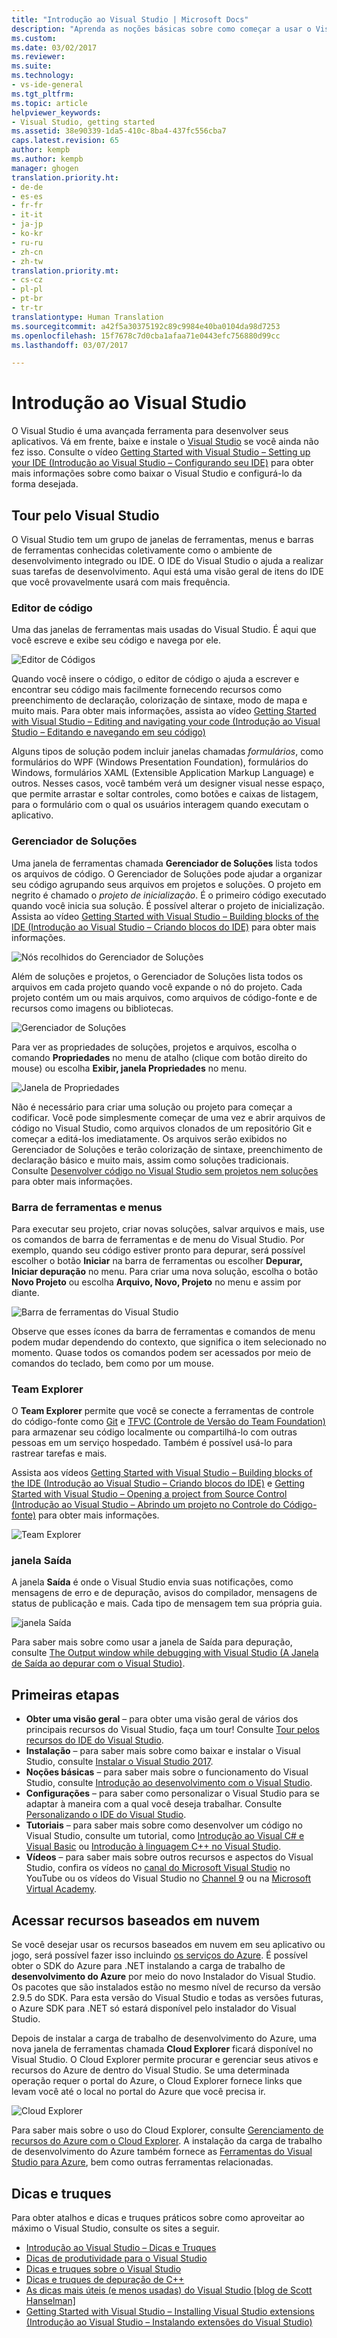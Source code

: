 ```yaml
---
title: "Introdução ao Visual Studio | Microsoft Docs"
description: "Aprenda as noções básicas sobre como começar a usar o Visual Studio"
ms.custom: 
ms.date: 03/02/2017
ms.reviewer: 
ms.suite: 
ms.technology:
- vs-ide-general
ms.tgt_pltfrm: 
ms.topic: article
helpviewer_keywords:
- Visual Studio, getting started
ms.assetid: 38e90339-1da5-410c-8ba4-437fc556cba7
caps.latest.revision: 65
author: kempb
ms.author: kempb
manager: ghogen
translation.priority.ht:
- de-de
- es-es
- fr-fr
- it-it
- ja-jp
- ko-kr
- ru-ru
- zh-cn
- zh-tw
translation.priority.mt:
- cs-cz
- pl-pl
- pt-br
- tr-tr
translationtype: Human Translation
ms.sourcegitcommit: a42f5a30375192c89c9984e40ba0104da98d7253
ms.openlocfilehash: 15f7678c7d0cba1afaa71e0443efc756880d99cc
ms.lasthandoff: 03/07/2017

---
```

# <a name="get-started-with-visual-studio"></a>Introdução ao Visual Studio

O Visual Studio é uma avançada ferramenta para desenvolver seus aplicativos. Vá em frente, baixe e instale o [Visual Studio](https://www.visualstudio.com/vs/) se você ainda não fez isso. Consulte o vídeo [Getting Started with Visual Studio – Setting up your IDE (Introdução ao Visual Studio – Configurando seu IDE)](https://www.youtube.com/watch?v=xLCedknQkN0&list=PLReL099Y5nRfw6VNvzMkv0sabT2crbSpK&index=1) para obter mais informações sobre como baixar o Visual Studio e configurá-lo da forma desejada.

## <a name="visual-studio-tour"></a>Tour pelo Visual Studio
O Visual Studio tem um grupo de janelas de ferramentas, menus e barras de ferramentas conhecidas coletivamente como o ambiente de desenvolvimento integrado ou IDE. O IDE do Visual Studio o ajuda a realizar suas tarefas de desenvolvimento. Aqui está uma visão geral de itens do IDE que você provavelmente usará com mais frequência.

### <a name="code-editor"></a>Editor de código
Uma das janelas de ferramentas mais usadas do Visual Studio. É aqui que você escreve e exibe seu código e navega por ele.

![Editor de Códigos](../ide/media/VSIDE_CodeWindow.png)

Quando você insere o código, o editor de código o ajuda a escrever e encontrar seu código mais facilmente fornecendo recursos como preenchimento de declaração, colorização de sintaxe, modo de mapa e muito mais. Para obter mais informações, assista ao vídeo [Getting Started with Visual Studio – Editing and navigating your code (Introdução ao Visual Studio – Editando e navegando em seu código)](https://www.youtube.com/watch?v=4glwwioCVjA&list=PLReL099Y5nRfw6VNvzMkv0sabT2crbSpK&index=5)

Alguns tipos de solução podem incluir janelas chamadas *formulários*, como formulários do WPF (Windows Presentation Foundation), formulários do Windows, formulários XAML (Extensible Application Markup Language) e outros. Nesses casos, você também verá um designer visual nesse espaço, que permite arrastar e soltar controles, como botões e caixas de listagem, para o formulário com o qual os usuários interagem quando executam o aplicativo.

### <a name="solution-explorer"></a>Gerenciador de Soluções

Uma janela de ferramentas chamada **Gerenciador de Soluções** lista todos os arquivos de código. O Gerenciador de Soluções pode ajudar a organizar seu código agrupando seus arquivos em projetos e soluções. O projeto em negrito é chamado o *projeto de inicialização*. É o primeiro código executado quando você inicia sua solução. É possível alterar o projeto de inicialização. Assista ao vídeo [Getting Started with Visual Studio – Building blocks of the IDE (Introdução ao Visual Studio – Criando blocos do IDE)](https://www.youtube.com/watch?v=JHc3_gsCmZg&index=2&list=PLReL099Y5nRfw6VNvzMkv0sabT2crbSpK) para obter mais informações.

![Nós recolhidos do Gerenciador de Soluções](../ide/media/VSIDE_SolutionExplorer2_callouts.png)

 Além de soluções e projetos, o Gerenciador de Soluções lista todos os arquivos em cada projeto quando você expande o nó do projeto. Cada projeto contém um ou mais arquivos, como arquivos de código-fonte e de recursos como imagens ou bibliotecas.

![Gerenciador de Soluções](../ide/media/VSIDE_SolutionExplorer3.png)

Para ver as propriedades de soluções, projetos e arquivos, escolha o comando **Propriedades** no menu de atalho (clique com botão direito do mouse) ou escolha **Exibir, janela Propriedades** no menu.

![Janela de Propriedades](../ide/media/VSIDE_SolutionExplorer4.png)

Não é necessário para criar uma solução ou projeto para começar a codificar. Você pode simplesmente começar de uma vez e abrir arquivos de código no Visual Studio, como arquivos clonados de um repositório Git e começar a editá-los imediatamente. Os arquivos serão exibidos no Gerenciador de Soluções e terão colorização de sintaxe, preenchimento de declaração básico e muito mais, assim como soluções tradicionais. Consulte [Desenvolver código no Visual Studio sem projetos nem soluções](../ide/develop-code-in-visual-studio-without-projects-or-solutions.md) para obter mais informações.

### <a name="toolbar-and-menus"></a>Barra de ferramentas e menus
Para executar seu projeto, criar novas soluções, salvar arquivos e mais, use os comandos de barra de ferramentas e de menu do Visual Studio. Por exemplo, quando seu código estiver pronto para depurar, será possível escolher o botão **Iniciar** na barra de ferramentas ou escolher **Depurar, Iniciar depuração** no menu. Para criar uma nova solução, escolha o botão **Novo Projeto** ou escolha **Arquivo, Novo, Projeto** no menu e assim por diante.

![Barra de ferramentas do Visual Studio](../ide/media/VSIDE_SolutionExplorer5_callouts.png)

Observe que esses ícones da barra de ferramentas e comandos de menu podem mudar dependendo do contexto, que significa o item selecionado no momento. Quase todos os comandos podem ser acessados por meio de comandos do teclado, bem como por um mouse.

### <a name="team-explorer"></a>Team Explorer
O **Team Explorer** permite que você se conecte a ferramentas de controle do código-fonte como [Git](https://git-scm.com/) e [TFVC (Controle de Versão do Team Foundation)](https://www.visualstudio.com/en-us/docs/tfvc/overview) para armazenar seu código localmente ou compartilhá-lo com outras pessoas em um serviço hospedado. Também é possível usá-lo para rastrear tarefas e mais.

Assista aos vídeos [Getting Started with Visual Studio – Building blocks of the IDE (Introdução ao Visual Studio – Criando blocos do IDE)](https://www.youtube.com/watch?v=JHc3_gsCmZg&index=2&list=PLReL099Y5nRfw6VNvzMkv0sabT2crbSpK) e [Getting Started with Visual Studio – Opening a project from Source Control (Introdução ao Visual Studio – Abrindo um projeto no Controle do Código-fonte)](https://www.youtube.com/watch?v=pc9vX_4RGV4&list=PLReL099Y5nRfw6VNvzMkv0sabT2crbSpK&index=3) para obter mais informações.

![Team Explorer](../ide/media/TeamExplorer.png)

### <a name="output-window"></a>janela Saída
A janela **Saída** é onde o Visual Studio envia suas notificações, como mensagens de erro e de depuração, avisos do compilador, mensagens de status de publicação e mais. Cada tipo de mensagem tem sua própria guia.

![janela Saída](../ide/media/VSIDE_OutputWindow.png)

Para saber mais sobre como usar a janela de Saída para depuração, consulte [The Output window while debugging with Visual Studio (A Janela de Saída ao depurar com o Visual Studio)](https://blogs.msdn.microsoft.com/visualstudioalm/2015/02/09/the-output-window-while-debugging-with-visual-studio/).

## <a name="first-steps"></a>Primeiras etapas
- **Obter uma visão geral** – para obter uma visão geral de vários dos principais recursos do Visual Studio, faça um tour! Consulte [Tour pelos recursos do IDE do Visual Studio](../ide/visual-studio-ide.md).
- **Instalação** – para saber mais sobre como baixar e instalar o Visual Studio, consulte [Instalar o Visual Studio 2017](../install/install-visual-studio.md).
- **Noções básicas** – para saber mais sobre o funcionamento do Visual Studio, consulte [Introdução ao desenvolvimento com o Visual Studio](../ide/get-started-developing-with-visual-studio.md).
- **Configurações** – para saber como personalizar o Visual Studio para se adaptar à maneira com a qual você deseja trabalhar. Consulte [Personalizando o IDE do Visual Studio](../ide/personalizing-the-visual-studio-ide.md).
- **Tutoriais** – para saber mais sobre como desenvolver um código no Visual Studio, consulte um tutorial, como [Introdução ao Visual C# e Visual Basic](../ide/getting-started-with-visual-csharp-and-visual-basic.md) ou [Introdução à linguagem C++ no Visual Studio](../ide/getting-started-with-cpp-in-visual-studio.md).
- **Vídeos** – para saber mais sobre outros recursos e aspectos do Visual Studio, confira os vídeos no [canal do Microsoft Visual Studio](https://www.youtube.com/user/VisualStudio/videos) no YouTube ou os vídeos do Visual Studio no [Channel 9](https://channel9.msdn.com/Tags/visual+studio) ou na [Microsoft Virtual Academy](https://mva.microsoft.com/product-training/visual-studio-courses#!jobf=Developer).

## <a name="access-cloud-based-resources"></a>Acessar recursos baseados em nuvem

Se você desejar usar os recursos baseados em nuvem em seu aplicativo ou jogo, será possível fazer isso incluindo [os serviços do Azure](https://azure.microsoft.com/en-us/services/). É possível obter o SDK do Azure para .NET instalando a carga de trabalho de **desenvolvimento do Azure** por meio do novo Instalador do Visual Studio. Os pacotes que são instalados estão no mesmo nível de recurso da versão 2.9.5 do SDK. Para esta versão do Visual Studio e todas as versões futuras, o Azure SDK para .NET só estará disponível pelo instalador do Visual Studio.

Depois de instalar a carga de trabalho de desenvolvimento do Azure, uma nova janela de ferramentas chamada **Cloud Explorer** ficará disponível no Visual Studio. O Cloud Explorer permite procurar e gerenciar seus ativos e recursos do Azure de dentro do Visual Studio. Se uma determinada operação requer o portal do Azure, o Cloud Explorer fornece links que levam você até o local no portal do Azure que você precisa ir.

![Cloud Explorer](../ide/media/VSIDE_CloudExplorer.png)

Para saber mais sobre o uso do Cloud Explorer, consulte [Gerenciamento de recursos do Azure com o Cloud Explorer](https://azure.microsoft.com/en-us/documentation/articles/vs-azure-tools-resources-managing-with-cloud-explorer/).
A instalação da carga de trabalho de desenvolvimento do Azure também fornece as [Ferramentas do Visual Studio para Azure](https://www.visualstudio.com/vs/azure-tools/), bem como outras ferramentas relacionadas.

## <a name="tips-and-tricks"></a>Dicas e truques
Para obter atalhos e dicas e truques práticos sobre como aproveitar ao máximo o Visual Studio, consulte os sites a seguir.
- [Introdução ao Visual Studio – Dicas e Truques](https://www.youtube.com/watch?v=vmXqGwn1Glk&list=PLReL099Y5nRfw6VNvzMkv0sabT2crbSpK&index=4)
- [Dicas de produtividade para o Visual Studio](../ide/productivity-tips-for-visual-studio.md)
- [Dicas e truques sobre o Visual Studio](https://channel9.msdn.com/events/TechEd/2013/DEV-B353)
- [Dicas e truques de depuração de C++](https://channel9.msdn.com/Shows/Visual-Studio-Toolbox/C-Plus-Plus-Debugging-Tips-and-Tricks)
- [As dicas mais úteis (e menos usadas) do Visual Studio [blog de Scott Hanselman]](https://www.hanselman.com/blog/VisualStudiosMostUsefulAndUnderusedTips.aspx)
- [Getting Started with Visual Studio – Installing Visual Studio extensions (Introdução ao Visual Studio – Instalando extensões do Visual Studio)](https://www.youtube.com/watch?v=MWLLQaknRZY&list=PLReL099Y5nRfw6VNvzMkv0sabT2crbSpK&index=7)

